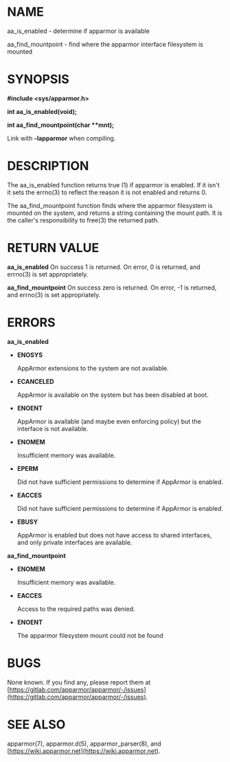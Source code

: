 # NAME

aa\_is\_enabled - determine if apparmor is available

aa\_find\_mountpoint - find where the apparmor interface filesystem is mounted

# SYNOPSIS

**#include &lt;sys/apparmor.h>**

**int aa\_is\_enabled(void);**

**int aa\_find\_mountpoint(char \*\*mnt);**

Link with **-lapparmor** when compiling.

# DESCRIPTION

The aa\_is\_enabled function returns true (1) if apparmor is enabled.
If it isn't it sets the errno(3) to reflect the reason it is not
enabled and returns 0.

The aa\_find\_mountpoint function finds where the apparmor filesystem is mounted
on the system, and returns a string containing the mount path.  It is the
caller's responsibility to free(3) the returned path.

# RETURN VALUE

**aa\_is\_enabled**
On success 1 is returned. On error, 0 is returned, and errno(3) is set
appropriately.

**aa\_find\_mountpoint**
On success zero is returned. On error, -1 is returned, and errno(3) is set
appropriately.

# ERRORS

**aa\_is\_enabled**

- **ENOSYS**

    AppArmor extensions to the system are not available.

- **ECANCELED**

    AppArmor is available on the system but has been disabled at boot.

- **ENOENT**

    AppArmor is available (and maybe even enforcing policy) but the interface is
    not available.

- **ENOMEM**

    Insufficient memory was available.

- **EPERM**

    Did not have sufficient permissions to determine if AppArmor is enabled.

- **EACCES**

    Did not have sufficient permissions to determine if AppArmor is enabled.

- **EBUSY**

    AppArmor is enabled but does not have access to shared interfaces, and
    only private interfaces are available.

**aa\_find\_mountpoint**

- **ENOMEM**

    Insufficient memory was available.

- **EACCES**

    Access to the required paths was denied.

- **ENOENT**

    The apparmor filesystem mount could not be found

# BUGS

None known. If you find any, please report them at
[https://gitlab.com/apparmor/apparmor/-/issues](https://gitlab.com/apparmor/apparmor/-/issues).

# SEE ALSO

apparmor(7), apparmor.d(5), apparmor\_parser(8), and
[https://wiki.apparmor.net](https://wiki.apparmor.net).
